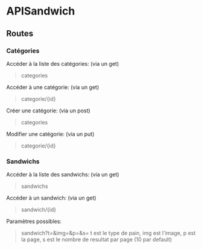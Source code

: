 # APISandwich

## Routes

### Catégories

Accéder à la liste des catégories: (via un get)
>categories

Accéder à une catégorie: (via un get)
>categorie/{id}

Créer une catégorie: (via un post)
>categories

Modifier une catégorie: (via un put)
>categorie/{id}

### Sandwichs

Accéder à la liste des sandwichs: (via un get)
>sandwichs

Accéder à un sandwich: (via un get)
>sandwich/{id}

Paramètres possibles:
>sandwich?t=&img=&p=&s=
t est le type de pain,
img est l'image,
p est la page,
s est le nombre de resultat par page (10 par default)